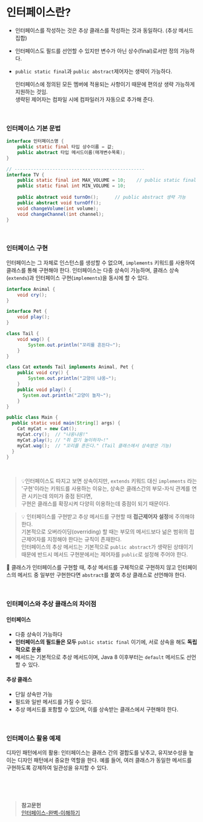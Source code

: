# 인터페이스란?
- 인터페이스를 작성하는 것은 추상 클래스를 작성하는 것과 동일하다. (추상 메서드 집합)
- 인터페이스도 필드를 선언할 수 있지만 변수가 아닌 상수(final)로서만 정의 가능하다.
- `public static final`과 `public abstract`제어자는 생략이 가능하다.
        
    인터페이스에 정의된 모든 멤버에 적용되는 사항이기 때문에 편의상 생략 가능하게 지원하는 것임. <br />
    생략된 제어자는 컴파일 시에 컴파일러가 자동으로 추가해 준다.

<br />

### 인터페이스 기본 문법

```java
interface 인터페이스명 {
    public static final 타입 상수이름 = 값;
    public abstract 타입 메서드이름(매개변수목록);
}

// ------------------------------------------------
interface TV {
    public static final int MAX_VOLUME = 10;    // public static final 생량 가능
    public static final int MIN_VOLUME = 10;
    
    public abstract void turnOn();      // public abstract 생략 가능
    public abstract void turnOff();
    void changeVolume(int volume);
    void changeChannel(int channel);
}
```

<br />

### 인터페이스 구현
인터페이스는 그 자체로 인스턴스를 생성할 수 없으며, `implements` 키워드를 사용하여 클래스를 통해 구현해야 한다.
인터페이스는 다중 상속이 가능하며, 클래스 상속(`extends`)과 인터페이스 구현(`implements`)을 동시에 할 수 있다.

```java
interface Animal {
    void cry();
}

interface Pet {
    void play();
}

class Tail {
    void wag() {
        System.out.println("꼬리를 흔든다~");
    }
}

class Cat extends Tail implements Animal, Pet {
    public void cry() {
        System.out.println("고양이 냐옹~");
    }
    public void play() {
      System.out.println("고양이 놀자~");
    }
}

public class Main {
  public static void main(String[] args) {
    Cat myCat = new Cat();
    myCat.cry();  // "냐옹냐옹!"
    myCat.play(); // "쥐 잡기 놀이하자~!"
    myCat.wag();  // "꼬리를 흔든다." (Tail 클래스에서 상속받은 기능)
  }
}
```
<br />

> 💡인터페이스도 따지고 보면 상속이지만, `extends` 키워드 대신 `implements` 라는 '구현'이라는 키워드를 사용하는 이유는,
> 상속은 클래스간의 부모-자식 관계를 연관 시키는데 의미가 중점 된다면, <br />
> 구현은 클래스를 확장시켜 다양히 이용하는데 중점이 되기 때문이다.

> 💡 인터페이스를 구현받고 추상 메서드를 구현할 때 **접근제어자 설정**에 주의해야 한다. <br />
> 기본적으로 오버라이딩(overriding) 할 때는 부모의 메서드보다 넒은 범위의 접근제어자를 지정해야 한다는 규칙이 존재한다. <br />
> 인터페이스의 추상 메서드는 기본적으로 `public abstract`가 생략된 상태이기 때문에 반드시 메서드 구현분에서는 제어자를 `public`로 설정해 주어야 한다.
 
 
🚨 클래스가 인터페이스를 구현할 때, 추상 메서드를 구체적으로 구현하지 않고 인터페이스의 메서드 중 일부만 구현한다면 `abstract`를 붙여 추상 클래스로 선언해야 한다.


<br />


### 인터페이스와 추상 클래스의 차이점


#### 인터페이스
- 다중 상속이 가능하다
- **인터페이스의 필드들은 모두** `public static final` 이기에, 서로 상속을 해도 **독립적으로 운용**
- 메서드는 기본적으로 추상 메서드이며, Java 8 이후부터는 `default` 메서드도 선언할 수 있다.

#### 추상 클래스
- 단일 상속만 가능
- 필드와 일반 메서드를 가질 수 있다.
- 추상 메서드를 포함할 수 있으며, 이를 상속받는 클래스에서 구현해야 한다.

<br />

### 인터페이스 활용 예제
디자인 패턴에서의 활용: 인터페이스는 클래스 간의 결합도를 낮추고, 유지보수성을 높이는 디자인 패턴에서 중요한 역할을 한다. 예를 들어, 여러 클래스가 동일한 메서드를 구현하도록 강제하여 일관성을 유지할 수 있다.


<br />
<br />
<br />


> **참고문헌** <br />
> [인터페이스-완벽-이해하기](https://inpa.tistory.com/entry/JAVA-%E2%98%95-%EC%9D%B8%ED%84%B0%ED%8E%98%EC%9D%B4%EC%8A%A4Interface%EC%9D%98-%EC%A0%95%EC%84%9D-%ED%83%84%ED%83%84%ED%95%98%EA%B2%8C-%EA%B0%9C%EB%85%90-%EC%A0%95%EB%A6%AC#%EC%9E%90%EB%B0%948_%EC%9D%B8%ED%84%B0%ED%8E%98%EC%9D%B4%EC%8A%A4_%EA%B5%AC%ED%98%84_%EB%A9%94%EC%86%8C%EB%93%9C)